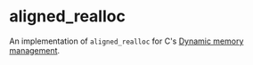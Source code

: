 # aligned_realloc

An implementation of `aligned_realloc` for C's [Dynamic memory management](https://en.cppreference.com/w/c/memory).
